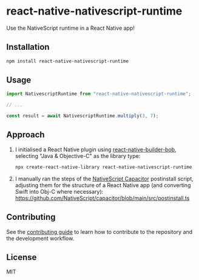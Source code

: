 # react-native-nativescript-runtime

Use the NativeScript runtime in a React Native app!

## Installation

```sh
npm install react-native-nativescript-runtime
```

## Usage

```js
import NativescriptRuntime from "react-native-nativescript-runtime";

// ...

const result = await NativescriptRuntime.multiply(3, 7);
```

## Approach

1. I initialised a React Native plugin using [react-native-builder-bob](https://github.com/callstack/react-native-builder-bob), selecting "Java & Objective-C" as the library type:
    ```sh
    npx create-react-native-library react-native-nativescript-runtime
    ```

2. I manually ran the steps of the [NativeScript Capacitor](https://capacitor.nativescript.org) postinstall script, adjusting them for the structure of a React Native app (and converting Swift into Obj-C where necessary): https://github.com/NativeScript/capacitor/blob/main/src/postinstall.ts

## Contributing

See the [contributing guide](CONTRIBUTING.md) to learn how to contribute to the repository and the development workflow.

## License

MIT
